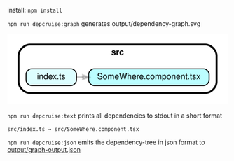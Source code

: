 install: `npm install`

`npm run depcruise:graph` generates output/dependency-graph.svg

![output/dependency-graph.svg](output/dependency-graph.svg)

`npm run depcruise:text` prints all dependencies to stdout in a short format

```
src/index.ts → src/SomeWhere.component.tsx
```

`npm run depcruise:json` emits the dependency-tree in json format to [output/graph-output.json](output/graph-output.json)
